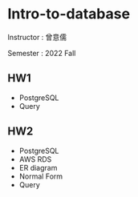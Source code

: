 # Intro-to-database

Instructor : 曾意儒

Semester : 2022 Fall

## HW1
- PostgreSQL
- Query

## HW2
- PostgreSQL
- AWS RDS
- ER diagram
- Normal Form
- Query
